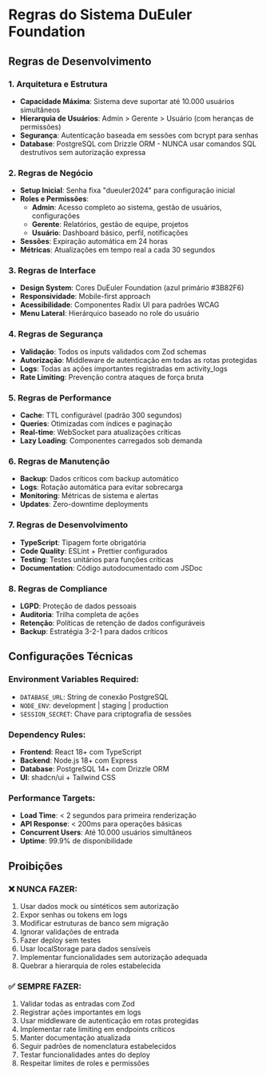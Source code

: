 # Regras do Sistema DuEuler Foundation

## Regras de Desenvolvimento

### 1. Arquitetura e Estrutura
- **Capacidade Máxima**: Sistema deve suportar até 10.000 usuários simultâneos
- **Hierarquia de Usuários**: Admin > Gerente > Usuário (com heranças de permissões)
- **Segurança**: Autenticação baseada em sessões com bcrypt para senhas
- **Database**: PostgreSQL com Drizzle ORM - NUNCA usar comandos SQL destrutivos sem autorização expressa

### 2. Regras de Negócio
- **Setup Inicial**: Senha fixa "dueuler2024" para configuração inicial
- **Roles e Permissões**:
  - **Admin**: Acesso completo ao sistema, gestão de usuários, configurações
  - **Gerente**: Relatórios, gestão de equipe, projetos
  - **Usuário**: Dashboard básico, perfil, notificações
- **Sessões**: Expiração automática em 24 horas
- **Métricas**: Atualizações em tempo real a cada 30 segundos

### 3. Regras de Interface
- **Design System**: Cores DuEuler Foundation (azul primário #3B82F6)
- **Responsividade**: Mobile-first approach
- **Acessibilidade**: Componentes Radix UI para padrões WCAG
- **Menu Lateral**: Hierárquico baseado no role do usuário

### 4. Regras de Segurança
- **Validação**: Todos os inputs validados com Zod schemas
- **Autorização**: Middleware de autenticação em todas as rotas protegidas
- **Logs**: Todas as ações importantes registradas em activity_logs
- **Rate Limiting**: Prevenção contra ataques de força bruta

### 5. Regras de Performance
- **Cache**: TTL configurável (padrão 300 segundos)
- **Queries**: Otimizadas com índices e paginação
- **Real-time**: WebSocket para atualizações críticas
- **Lazy Loading**: Componentes carregados sob demanda

### 6. Regras de Manutenção
- **Backup**: Dados críticos com backup automático
- **Logs**: Rotação automática para evitar sobrecarga
- **Monitoring**: Métricas de sistema e alertas
- **Updates**: Zero-downtime deployments

### 7. Regras de Desenvolvimento
- **TypeScript**: Tipagem forte obrigatória
- **Code Quality**: ESLint + Prettier configurados
- **Testing**: Testes unitários para funções críticas
- **Documentation**: Código autodocumentado com JSDoc

### 8. Regras de Compliance
- **LGPD**: Proteção de dados pessoais
- **Auditoria**: Trilha completa de ações
- **Retenção**: Políticas de retenção de dados configuráveis
- **Backup**: Estratégia 3-2-1 para dados críticos

## Configurações Técnicas

### Environment Variables Required:
- `DATABASE_URL`: String de conexão PostgreSQL
- `NODE_ENV`: development | staging | production
- `SESSION_SECRET`: Chave para criptografia de sessões

### Dependency Rules:
- **Frontend**: React 18+ com TypeScript
- **Backend**: Node.js 18+ com Express
- **Database**: PostgreSQL 14+ com Drizzle ORM
- **UI**: shadcn/ui + Tailwind CSS

### Performance Targets:
- **Load Time**: < 2 segundos para primeira renderização
- **API Response**: < 200ms para operações básicas
- **Concurrent Users**: Até 10.000 usuários simultâneos
- **Uptime**: 99.9% de disponibilidade

## Proibições

### ❌ NUNCA FAZER:
1. Usar dados mock ou sintéticos sem autorização
2. Expor senhas ou tokens em logs
3. Modificar estruturas de banco sem migração
4. Ignorar validações de entrada
5. Fazer deploy sem testes
6. Usar localStorage para dados sensíveis
7. Implementar funcionalidades sem autorização adequada
8. Quebrar a hierarquia de roles estabelecida

### ✅ SEMPRE FAZER:
1. Validar todas as entradas com Zod
2. Registrar ações importantes em logs
3. Usar middleware de autenticação em rotas protegidas
4. Implementar rate limiting em endpoints críticos
5. Manter documentação atualizada
6. Seguir padrões de nomenclatura estabelecidos
7. Testar funcionalidades antes do deploy
8. Respeitar limites de roles e permissões